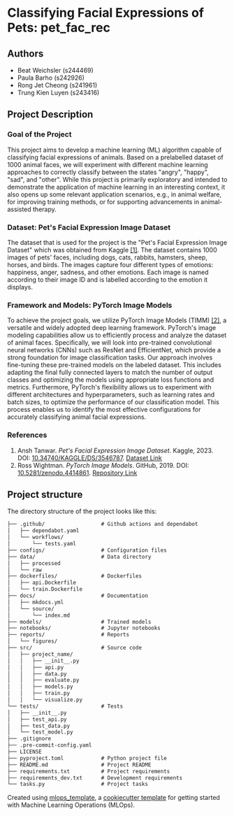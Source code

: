 # Classifying Facial Expressions of Pets: pet_fac_rec


## Authors
- Beat Weichsler (s244469)
- Paula Barho (s242926)
- Rong Jet Cheong (s241961)
- Trung Kien Luyen (s243416)


## Project Description

### Goal of the Project
This project aims to develop a machine learning (ML) algorithm capable of classifying facial expressions of animals. Based on a prelabelled dataset of 1000 animal faces, we will experiment with different machine learning approaches to correctly classify between the states "angry", "happy", "sad", and "other". While this project is primarily exploratory and intended to demonstrate the application of machine learning in an interesting context, it also opens up some relevant application scenarios, e.g., in animal welfare, for improving training methods, or for supporting advancements in animal-assisted therapy.

### Dataset: Pet's Facial Expression Image Dataset
The dataset that is used for the project is the "Pet's Facial Expression Image Dataset" which was obtained from Kaggle [\[1\]](#references). The dataset contains 1000 images of pets' faces, including dogs, cats, rabbits, hamsters, sheep, horses, and birds. The images capture four different types of emotions: happiness, anger, sadness, and other emotions. Each image is named according to their image ID and is labelled according to the emotion it displays.

### Framework and Models: PyTorch Image Models
To achieve the project goals, we utilize PyTorch Image Models (TIMM) [\[2\]](#references), a versatile and widely adopted deep learning framework. PyTorch's image modeling capabilities allow us to efficiently process and analyze the dataset of animal faces. Specifically, we will look into pre-trained convolutional neural networks (CNNs) such as ResNet and EfficientNet, which provide a strong foundation for image classification tasks. Our approach involves fine-tuning these pre-trained models on the labeled dataset. This includes adapting the final fully connected layers to match the number of output classes and optimizing the models using appropriate loss functions and metrics. Furthermore, PyTorch's flexibility allows us to experiment with different architectures and hyperparameters, such as learning rates and batch sizes, to optimize the performance of our classification model. This process enables us to identify the most effective configurations for accurately classifying animal facial expressions.

### References
1. Ansh Tanwar. *Pet's Facial Expression Image Dataset*. Kaggle, 2023. DOI: [10.34740/KAGGLE/DS/3546787](https://doi.org/10.34740/KAGGLE/DS/3546787). [Dataset Link](https://www.kaggle.com/ds/3546787)
2. Ross Wightman. *PyTorch Image Models*. GitHub, 2019. DOI: [10.5281/zenodo.4414861](https://doi.org/10.5281/zenodo.4414861). [Repository Link](https://github.com/rwightman/pytorch-image-models)


## Project structure

The directory structure of the project looks like this:
```txt
├── .github/                  # Github actions and dependabot
│   ├── dependabot.yaml
│   └── workflows/
│       └── tests.yaml
├── configs/                  # Configuration files
├── data/                     # Data directory
│   ├── processed
│   └── raw
├── dockerfiles/              # Dockerfiles
│   ├── api.Dockerfile
│   └── train.Dockerfile
├── docs/                     # Documentation
│   ├── mkdocs.yml
│   └── source/
│       └── index.md
├── models/                   # Trained models
├── notebooks/                # Jupyter notebooks
├── reports/                  # Reports
│   └── figures/
├── src/                      # Source code
│   ├── project_name/
│   │   ├── __init__.py
│   │   ├── api.py
│   │   ├── data.py
│   │   ├── evaluate.py
│   │   ├── models.py
│   │   ├── train.py
│   │   └── visualize.py
└── tests/                    # Tests
│   ├── __init__.py
│   ├── test_api.py
│   ├── test_data.py
│   └── test_model.py
├── .gitignore
├── .pre-commit-config.yaml
├── LICENSE
├── pyproject.toml            # Python project file
├── README.md                 # Project README
├── requirements.txt          # Project requirements
├── requirements_dev.txt      # Development requirements
└── tasks.py                  # Project tasks
```

Created using [mlops_template](https://github.com/SkafteNicki/mlops_template),
a [cookiecutter template](https://github.com/cookiecutter/cookiecutter) for getting
started with Machine Learning Operations (MLOps).
